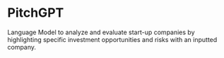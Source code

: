 # PitchGPT
Language Model to analyze and evaluate start-up companies by highlighting specific investment opportunities and risks with an inputted company. 
